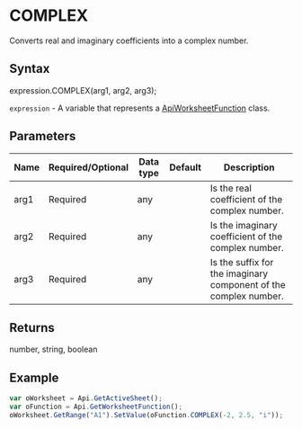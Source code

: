 # COMPLEX

Converts real and imaginary coefficients into a complex number.

## Syntax

expression.COMPLEX(arg1, arg2, arg3);

`expression` - A variable that represents a [ApiWorksheetFunction](../ApiWorksheetFunction.md) class.

## Parameters

| **Name** | **Required/Optional** | **Data type** | **Default** | **Description** |
| ------------- | ------------- | ------------- | ------------- | ------------- |
| arg1 | Required | any |  | Is the real coefficient of the complex number. |
| arg2 | Required | any |  | Is the imaginary coefficient of the complex number. |
| arg3 | Required | any |  | Is the suffix for the imaginary component of the complex number. |

## Returns

number, string, boolean

## Example



```javascript
var oWorksheet = Api.GetActiveSheet();
var oFunction = Api.GetWorksheetFunction();
oWorksheet.GetRange("A1").SetValue(oFunction.COMPLEX(-2, 2.5, "i"));
```
